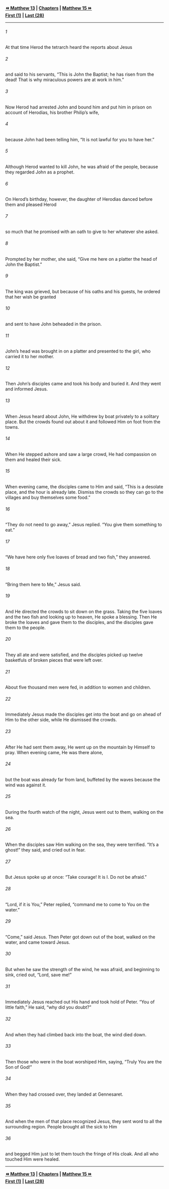   
**[⏪ Matthew 13](./Matthew%2013.md) | [Chapters](./_index.md) | [Matthew 15 ⏩](./Matthew%2015.md)**  
**[First (1)](./Matthew%201.md) | [Last (28)](./Matthew%2028.md)**  
  
---  
  
###### 1  
At that time Herod the tetrarch heard the reports about Jesus  
  
###### 2  
and said to his servants, “This is John the Baptist; he has risen from the dead! That is why miraculous powers are at work in him.”  
  
###### 3  
Now Herod had arrested John and bound him and put him in prison on account of Herodias, his brother Philip’s wife,  
  
###### 4  
because John had been telling him, “It is not lawful for you to have her.”  
  
###### 5  
Although Herod wanted to kill John, he was afraid of the people, because they regarded John as a prophet.  
  
###### 6  
On Herod’s birthday, however, the daughter of Herodias danced before them and pleased Herod  
  
###### 7  
so much that he promised with an oath to give to her whatever she asked.  
  
###### 8  
Prompted by her mother, she said, “Give me here on a platter the head of John the Baptist.”  
  
###### 9  
The king was grieved, but because of his oaths and his guests, he ordered that her wish be granted  
  
###### 10  
and sent to have John beheaded in the prison.  
  
###### 11  
John’s head was brought in on a platter and presented to the girl, who carried it to her mother.  
  
###### 12  
Then John’s disciples came and took his body and buried it. And they went and informed Jesus.  
  
###### 13  
When Jesus heard about John, He withdrew by boat privately to a solitary place. But the crowds found out about it and followed Him on foot from the towns.  
  
###### 14  
When He stepped ashore and saw a large crowd, He had compassion on them and healed their sick.  
  
###### 15  
When evening came, the disciples came to Him and said, “This is a desolate place, and the hour is already late. Dismiss the crowds so they can go to the villages and buy themselves some food.”  
  
###### 16  
“They do not need to go away,” Jesus replied. “You give them something to eat.”  
  
###### 17  
“We have here only five loaves of bread and two fish,” they answered.  
  
###### 18  
“Bring them here to Me,” Jesus said.  
  
###### 19  
And He directed the crowds to sit down on the grass. Taking the five loaves and the two fish and looking up to heaven, He spoke a blessing. Then He broke the loaves and gave them to the disciples, and the disciples gave them to the people.  
  
###### 20  
They all ate and were satisfied, and the disciples picked up twelve basketfuls of broken pieces that were left over.  
  
###### 21  
About five thousand men were fed, in addition to women and children.  
  
###### 22  
Immediately Jesus made the disciples get into the boat and go on ahead of Him to the other side, while He dismissed the crowds.  
  
###### 23  
After He had sent them away, He went up on the mountain by Himself to pray. When evening came, He was there alone,  
  
###### 24  
but the boat was already far from land, buffeted by the waves because the wind was against it.  
  
###### 25  
During the fourth watch of the night, Jesus went out to them, walking on the sea.  
  
###### 26  
When the disciples saw Him walking on the sea, they were terrified. “It’s a ghost!” they said, and cried out in fear.  
  
###### 27  
But Jesus spoke up at once: “Take courage! It is I. Do not be afraid.”  
  
###### 28  
“Lord, if it is You,” Peter replied, “command me to come to You on the water.”  
  
###### 29  
“Come,” said Jesus. Then Peter got down out of the boat, walked on the water, and came toward Jesus.  
  
###### 30  
But when he saw the strength of the wind, he was afraid, and beginning to sink, cried out, “Lord, save me!”  
  
###### 31  
Immediately Jesus reached out His hand and took hold of Peter. “You of little faith,” He said, “why did you doubt?”  
  
###### 32  
And when they had climbed back into the boat, the wind died down.  
  
###### 33  
Then those who were in the boat worshiped Him, saying, “Truly You are the Son of God!”  
  
###### 34  
When they had crossed over, they landed at Gennesaret.  
  
###### 35  
And when the men of that place recognized Jesus, they sent word to all the surrounding region. People brought all the sick to Him  
  
###### 36  
and begged Him just to let them touch the fringe of His cloak. And all who touched Him were healed.  
  
  
---  
  
**[⏪ Matthew 13](./Matthew%2013.md) | [Chapters](./_index.md) | [Matthew 15 ⏩](./Matthew%2015.md)**  
**[First (1)](./Matthew%201.md) | [Last (28)](./Matthew%2028.md)**  
  
